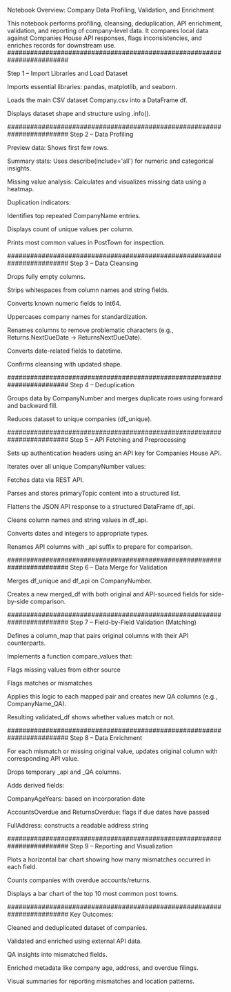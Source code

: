 Notebook Overview: Company Data Profiling, Validation, and Enrichment

This notebook performs profiling, cleansing, deduplication, API enrichment, validation, and reporting of company-level data. It compares local data against Companies House API responses, flags inconsistencies, and enriches records for downstream use.
########################################################################

Step 1 – Import Libraries and Load Dataset

Imports essential libraries: pandas, matplotlib, and seaborn.

Loads the main CSV dataset Company.csv into a DataFrame df.

Displays dataset shape and structure using .info().

########################################################################
Step 2 – Data Profiling

Preview data: Shows first few rows.

Summary stats: Uses describe(include='all') for numeric and categorical insights.

Missing value analysis: Calculates and visualizes missing data using a heatmap.

Duplication indicators:

Identifies top repeated CompanyName entries.

Displays count of unique values per column.

Prints most common values in PostTown for inspection.

########################################################################
Step 3 – Data Cleansing

Drops fully empty columns.

Strips whitespaces from column names and string fields.

Converts known numeric fields to Int64.

Uppercases company names for standardization.

Renames columns to remove problematic characters (e.g., Returns.NextDueDate → ReturnsNextDueDate).

Converts date-related fields to datetime.

Confirms cleansing with updated shape.

########################################################################
Step 4 – Deduplication

Groups data by CompanyNumber and merges duplicate rows using forward and backward fill.

Reduces dataset to unique companies (df_unique).

########################################################################
Step 5 – API Fetching and Preprocessing

Sets up authentication headers using an API key for Companies House API.

Iterates over all unique CompanyNumber values:

Fetches data via REST API.

Parses and stores primaryTopic content into a structured list.

Flattens the JSON API response to a structured DataFrame df_api.

Cleans column names and string values in df_api.

Converts dates and integers to appropriate types.

Renames API columns with _api suffix to prepare for comparison.

########################################################################
Step 6 – Data Merge for Validation

Merges df_unique and df_api on CompanyNumber.

Creates a new merged_df with both original and API-sourced fields for side-by-side comparison.

########################################################################
Step 7 – Field-by-Field Validation (Matching)

Defines a column_map that pairs original columns with their API counterparts.

Implements a function compare_values that:

Flags missing values from either source

Flags matches or mismatches

Applies this logic to each mapped pair and creates new QA columns (e.g., CompanyName_QA).

Resulting validated_df shows whether values match or not.

########################################################################
Step 8 – Data Enrichment

For each mismatch or missing original value, updates original column with corresponding API value.

Drops temporary _api and _QA columns.

Adds derived fields:

CompanyAgeYears: based on incorporation date

AccountsOverdue and ReturnsOverdue: flags if due dates have passed

FullAddress: constructs a readable address string

########################################################################
Step 9 – Reporting and Visualization

Plots a horizontal bar chart showing how many mismatches occurred in each field.

Counts companies with overdue accounts/returns.

Displays a bar chart of the top 10 most common post towns.

########################################################################
Key Outcomes:

Cleaned and deduplicated dataset of companies.

Validated and enriched using external API data.

QA insights into mismatched fields.

Enriched metadata like company age, address, and overdue filings.

Visual summaries for reporting mismatches and location patterns.
